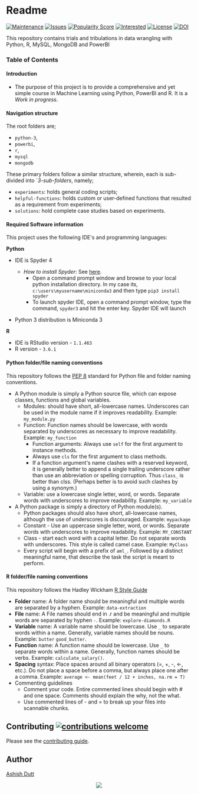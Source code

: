 # Readme

[![Maintenance](https://img.shields.io/badge/Maintained%3F-yes-green.svg)](https://github.com/duttashi/wrangler/graphs/commit-activity)
[![Issues](https://img.shields.io/github/issues/duttashi/wrangler.svg)](https://github.com/duttashi/wrangler/issues)
[![Popularity Score](https://img.shields.io/github/forks/duttashi/wrangler)](https://github.com/duttashi/wrangler/network)
[![Interested](https://img.shields.io/github/stars/duttashi/wrangler)](https://github.com/duttashi/wrangler/stargazers)
[![License](https://img.shields.io/badge/license-MIT-blue.svg)](https://github.com/duttashi/wrangler/blob/master/LICENSE)
[![DOI](https://zenodo.org/badge/62351661.svg)](https://zenodo.org/badge/latestdoi/62351661)

This repository contains trials and tribulations in data wrangling with Python, R, MySQL, MongoDB and PowerBI 

### Table of Contents

#### Introduction

- The purpose of this project is to provide a comprehensive and yet simple course in Machine Learning using Python, PowerBI and R. It is a *Work in progress*.

#### Navigation structure

The root folders are;


- `python-3`, 
- `powerbi`,
- `r`,
- `mysql`
- `mongodb`

These primary folders follow a similar structure, wherein, each is sub-divided into `*3-sub-folders*, namely; 


- `experiments`: holds general coding scripts; 
- `helpful-functions`: holds custom or user-defined functions that resulted as a requirement from experiments; 
- `solutions`: hold complete case studies based on experiments.

#### Required Software information

This project uses the following IDE's and programming languages:

**Python**

- IDE is Spyder 4
	- *How to install Spyder*: See [here](https://docs.spyder-ide.org/installation.html). 
		- Open a command prompt window and browse to your local python installation directory. In my case its, `c:\users\myusername\miniconda3` and then type `pip3 install spyder`
		- To launch spyder IDE, open a command prompt window, type the command, `spyder3` and hit the enter key. Spyder IDE will launch
		
- Python 3 distribution is Miniconda 3

**R**

- IDE is RStudio version - `1.1.463` 
- R version - `3.6.1` 

#### Python folder/file naming conventions

This repository follows the [PEP 8](https://www.python.org/dev/peps/pep-0008/) standard for Python file and folder naming conventions.

- A Python module is simply a Python source file, which can expose classes, functions and global variables.
	- Modules: should have short, all-lowercase names. Underscores can be used in the module name if it improves readability. Example: `my_module.py`
	- Function: Function names should be lowercase, with words separated by underscores as necessary to improve readability. Example: `my_function`
		- Function arguments: Always use `self` for the first argument to instance methods.
		- Always use `cls` for the first argument to class methods.
		- If a function argument's name clashes with a reserved keyword, it is generally better to append a single trailing underscore rather than use an abbreviation or spelling corruption. Thus `class_` is better than clss. (Perhaps better is to avoid such clashes by using a synonym.)
	- Variable: use a lowercase single letter, word, or words. Separate words with underscores to improve readability. Example: `my_variable`
- A Python package is simply a directory of Python module(s).
	- Python packages should also have short, all-lowercase names, although the use of underscores is discouraged. Example: `mypackage`
	- Constant - Use an uppercase single letter, word, or words. Separate words with underscores to improve readability. Example: `MY_CONSTANT`
	- Class - start each word with a capital letter. Do not separate words with underscores. This style is called camel case. Example: `MyClass`
	- Every script will begin with a prefix of `aml_`. Followed by a distinct meaningful name, that describe the task the script is meant to perform.

#### R folder/file naming conventions

This repository follows the Hadley Wickham [R Style Guide](http://stat405.had.co.nz/r-style.html)

- **Folder** name: A folder name should be meaningful and multiple words are separated by a hyphen. Example: `data-extraction`  
- **File** name: A File names should end in .r and be meaningful and multiple words are separated by hyphen `-`. Example: `explore-diamonds.R`
- **Variable** name: A variable name should be lowercase. Use `_` to separate words within a name. Generally, variable names should be nouns. Example: `butter` `good_butter`.
- **Function** name: A function name should be lowercase. Use `_` to separate words within a name. Generally, function names should be verbs. Example: `calculate_salary()`.
- **Spacing** syntax: Place spaces around all binary operators (=, +, -, <-, etc.). Do not place a space before a comma, but always place one after a comma. Example: `average <- mean(feet / 12 + inches, na.rm = T)`
- Commenting guidelines
	- Comment your code. Entire commented lines should begin with # and one space. Comments should explain the why, not the what.
	- Use commented lines of - and = to break up your files into scannable chunks.

## Contributing [![contributions welcome](https://img.shields.io/badge/contributions-welcome-brightgreen.svg?style=flat)](https://github.com/duttashi/learnr/issues)

Please see the [contributing guide](CONTRIBUTING.md).

## Author
[Ashish Dutt](https://duttashi.github.io/about/)


<p align="center">
<a href="https://www.paypal.me/ashishdutt">
<img src="https://www.paypalobjects.com/en_US/i/btn/btn_donate_LG.gif" />
</a>
</p>
